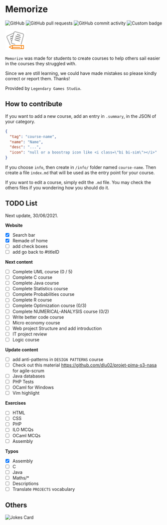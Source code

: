 # Memorize

![GitHub](https://img.shields.io/github/license/lgs-games/memorize)
![GitHub pull requests](https://img.shields.io/github/issues-pr-closed/lgs-games/memorize?color=%23a0)
![GitHub commit activity](https://img.shields.io/github/commit-activity/m/lgs-games/memorize)
![Custom badge](https://img.shields.io/endpoint?label=views&logoColor=success&url=https%3A%2F%2Fmemorize.lgs-games.com%2Fen%2Fcounter)

![icon](.github/icon64.png)

``Memorize`` was made for students to create courses to help 
others sail easier in the courses they struggled with.

Since we are still learning, we could have made mistakes 
so please kindly correct or report them. Thanks!

Provided by `Legendary Games Studio`.

## How to contribute

If you want to add a new course, add an entry in
``.summary``, in the JSON of your category.

```json
{
  "tag": "course-name",
  "name": "Name",
  "desc": "...",
  "icon": "null or a boostrap icon like <i class=\"bi bi-sim\"></i>"
}
```

If you choose ``info``, then create in
``/info/`` folder named `course-name`. Then create
a file ``index.md`` that will be used as the entry
point for your course.

If you want to edit a course, simply edit the ``.md``
file. You may check the others files if you wondering
how you should do it.

## TODO List

Next update, 30/06/2021.

**Website**

* [x] Search bar
* [x] Remade of home
* [ ] add check boxes
* [ ] add go back to #titleID

**Next content**

* [ ] Complete UML course (0 / 5)
* [ ] Complete C course
* [ ] Complete Java course
* [ ] Complete Statistics course
* [ ] Complete Probabilities course
* [ ] Complete R course
* [ ] Complete Optimization course (0/3)
* [ ] Complete NUMERICAL-ANALYSIS course (0/2)
* [ ] Write better code course
* [ ] Micro economy course
* [ ] Web project Structure and add introduction
* [ ] IT project review
* [ ] Logic course

**Update content**

* [ ] add anti-patterns in ``DESIGN PATTERNS`` course
* [ ] Check out this material <https://github.com/dlu02/projet-pima-s3-nasa>
  for agile-scrum
* [ ] Java databases
* [ ] PHP Tests
* [ ] OCaml for Windows
* [ ] Vim highlight

**Exercises**

* [ ] HTML
* [ ] CSS
* [ ] PHP
* [ ] ILO MCQs
* [ ] OCaml MCQs
* [ ] Assembly

**Typos**

* [x] Assembly
* [ ] C
* [ ] Java
* [ ] Maths/*
* [ ] Descriptions
* [ ] Translate ``PROJECTS`` vocabulary

## Others

![Jokes Card](https://readme-jokes.vercel.app/api)